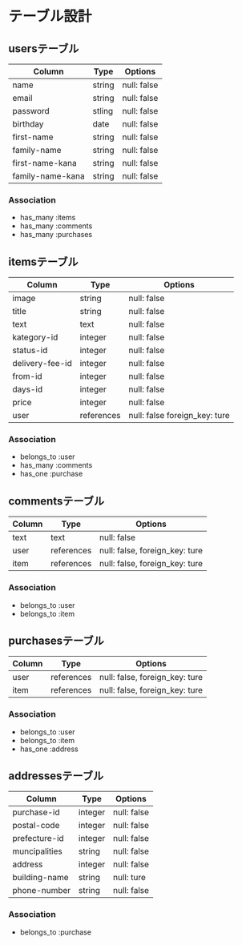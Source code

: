 # テーブル設計

## usersテーブル

|  Column          |  Type      |  Options      |
| ---------------- | ---------- | ------------- |
|  name            |  string    |  null: false  |
|  email           |  string    |  null: false  |
| password         |  stling    |  null: false  |
| birthday         |  date      |  null: false  |
| first-name       |  string    |  null: false  |
| family-name      |  string    |  null: false  |
| first-name-kana  |  string    |  null: false  |
| family-name-kana |  string    |  null: false  |



### Association

- has_many :items
- has_many :comments
- has_many :purchases




## itemsテーブル

|  Column           |  Type      |  Options                       |
|-------------------|------------|------------------------------- |
|  image            |  string    |  null: false                   |
|  title            |  string    |  null: false                   |
|  text             |  text      |  null: false                   |
|  kategory-id      |  integer   |  null: false                   |
|  status-id        |  integer   |  null: false                   |
|  delivery-fee-id  |  integer   |  null: false                   |
|  from-id          |  integer   |  null: false                   |
|  days-id          |  integer   |  null: false                   |
|  price            |  integer   |  null: false                   |
|  user             |  references|  null: false  foreign_key: ture|

### Association
- belongs_to :user
- has_many :comments
- has_one :purchase

## commentsテーブル

|  Column     |  Type      |  Options                        |
|-------------|------------|---------------------------------|
|  text       |  text      |  null: false                    |
|  user       |  references|  null: false,  foreign_key: ture|
|  item       |  references|  null: false,  foreign_key: ture|

### Association
- belongs_to :user
- belongs_to :item



## purchasesテーブル

|  Column     |  Type      |  Options                        |
|-------------|------------|---------------------------------|
|  user       |  references|  null: false,  foreign_key: ture|
|  item       |  references|  null: false,  foreign_key: ture|

### Association
- belongs_to :user
- belongs_to :item 
- has_one :address

## addressesテーブル


|  Column         |  Type      |  Options                        |
|-----------------|------------|---------------------------------|
|  purchase-id    |  integer   |  null: false                    |
|  postal-code    |  integer   |  null: false                    |
|  prefecture-id  |  integer   |  null: false                    |
|  muncipalities  |  string    |  null: false                    |
|  address        |  integer   |  null: false                    |
|  building-name  |  string    |  null: ture                     |
|  phone-number   |  string    |  null: false                    |


### Association
- belongs_to :purchase